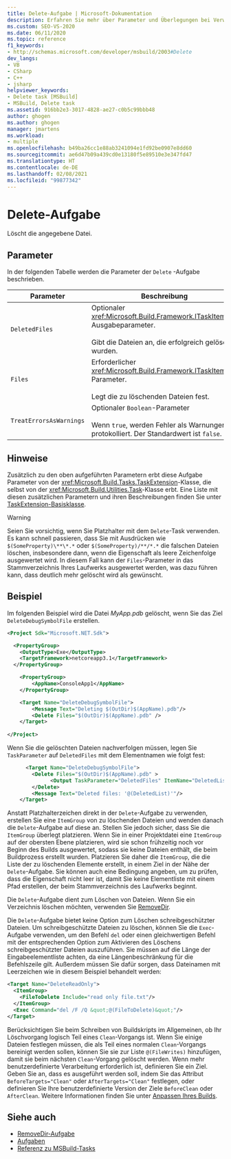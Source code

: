 ```yaml
---
title: Delete-Aufgabe | Microsoft-Dokumentation
description: Erfahren Sie mehr über Parameter und Überlegungen bei Verwendung der MSBuild-Aufgabe „Delete“ zum Löschen angegebener Dateien.
ms.custom: SEO-VS-2020
ms.date: 06/11/2020
ms.topic: reference
f1_keywords:
- http://schemas.microsoft.com/developer/msbuild/2003#Delete
dev_langs:
- VB
- CSharp
- C++
- jsharp
helpviewer_keywords:
- Delete task [MSBuild]
- MSBuild, Delete task
ms.assetid: 916bb2e3-3017-4828-ae27-c0b5c99bbb48
author: ghogen
ms.author: ghogen
manager: jmartens
ms.workload:
- multiple
ms.openlocfilehash: b49ba26cc1e88ab3241094e1fd92be0907e8dd60
ms.sourcegitcommit: ae6d47b09a439cd0e13180f5e89510e3e347fd47
ms.translationtype: HT
ms.contentlocale: de-DE
ms.lasthandoff: 02/08/2021
ms.locfileid: "99877342"
---
```

# <a name="delete-task"></a>Delete-Aufgabe

Löscht die angegebene Datei.

## <a name="parameters"></a>Parameter

In der folgenden Tabelle werden die Parameter der `Delete` -Aufgabe beschrieben.

|Parameter|Beschreibung|
|---------------|-----------------|
|`DeletedFiles`|Optionaler <xref:Microsoft.Build.Framework.ITaskItem>`[]`-Ausgabeparameter.<br /><br /> Gibt die Dateien an, die erfolgreich gelöscht wurden.|
|`Files`|Erforderlicher <xref:Microsoft.Build.Framework.ITaskItem>`[]`-Parameter.<br /><br /> Legt die zu löschenden Dateien fest.|
|`TreatErrorsAsWarnings`|Optionaler `Boolean`-Parameter<br /><br /> Wenn `true`, werden Fehler als Warnungen protokolliert. Der Standardwert ist `false`.|

## <a name="remarks"></a>Hinweise

Zusätzlich zu den oben aufgeführten Parametern erbt diese Aufgabe Parameter von der <xref:Microsoft.Build.Tasks.TaskExtension>-Klasse, die selbst von der <xref:Microsoft.Build.Utilities.Task>-Klasse erbt. Eine Liste mit diesen zusätzlichen Parametern und ihren Beschreibungen finden Sie unter [TaskExtension-Basisklasse](../msbuild/taskextension-base-class.md).

> [!WARNING]
> Seien Sie vorsichtig, wenn Sie Platzhalter mit dem `Delete`-Task verwenden. Es kann schnell passieren, dass Sie mit Ausdrücken wie `$(SomeProperty)\**\*.*` oder `$(SomeProperty)/**/*.*` die falschen Dateien löschen, insbesondere dann, wenn die Eigenschaft als leere Zeichenfolge ausgewertet wird. In diesem Fall kann der `Files`-Parameter in das Stammverzeichnis Ihres Laufwerks ausgewertet werden, was dazu führen kann, dass deutlich mehr gelöscht wird als gewünscht.

## <a name="example"></a>Beispiel

Im folgenden Beispiel wird die Datei *MyApp.pdb* gelöscht, wenn Sie das Ziel `DeleteDebugSymbolFile` erstellen.

```xml
<Project Sdk="Microsoft.NET.Sdk">

  <PropertyGroup>
    <OutputType>Exe</OutputType>
    <TargetFramework>netcoreapp3.1</TargetFramework>
  </PropertyGroup>

    <PropertyGroup>
        <AppName>ConsoleApp1</AppName>
    </PropertyGroup>

    <Target Name="DeleteDebugSymbolFile">
        <Message Text="Deleting $(OutDir)$(AppName).pdb"/>
        <Delete Files="$(OutDir)$(AppName).pdb" />
    </Target>
  
</Project>

```

Wenn Sie die gelöschten Dateien nachverfolgen müssen, legen Sie `TaskParameter` auf `DeletedFiles` mit dem Elementnamen wie folgt fest:

```xml
      <Target Name="DeleteDebugSymbolFile">
        <Delete Files="$(OutDir)$(AppName).pdb" >
              <Output TaskParameter="DeletedFiles" ItemName="DeletedList"/>
        </Delete>
        <Message Text="Deleted files: '@(DeletedList)'"/>
    </Target>
```

Anstatt Platzhalterzeichen direkt in der `Delete`-Aufgabe zu verwenden, erstellen Sie eine `ItemGroup` von zu löschenden Dateien und wenden danach die `Delete`-Aufgabe auf diese an. Stellen Sie jedoch sicher, dass Sie die `ItemGroup` überlegt platzieren. Wenn Sie in einer Projektdatei eine `ItemGroup` auf der obersten Ebene platzieren, wird sie schon frühzeitig noch vor Beginn des Builds ausgewertet, sodass sie keine Dateien enthält, die beim Buildprozess erstellt wurden. Platzieren Sie daher die `ItemGroup`, die die Liste der zu löschenden Elemente erstellt, in einem Ziel in der Nähe der `Delete`-Aufgabe. Sie können auch eine Bedingung angeben, um zu prüfen, dass die Eigenschaft nicht leer ist, damit Sie keine Elementliste mit einem Pfad erstellen, der beim Stammverzeichnis des Laufwerks beginnt.

Die `Delete`-Aufgabe dient zum Löschen von Dateien. Wenn Sie ein Verzeichnis löschen möchten, verwenden Sie [RemoveDir](removedir-task.md).

Die `Delete`-Aufgabe bietet keine Option zum Löschen schreibgeschützter Dateien. Um schreibgeschützte Dateien zu löschen, können Sie die `Exec`-Aufgabe verwenden, um den Befehl `del` oder einen gleichwertigen Befehl mit der entsprechenden Option zum Aktivieren des Löschens schreibgeschützter Dateien auszuführen. Sie müssen auf die Länge der Eingabeelementliste achten, da eine Längenbeschränkung für die Befehlszeile gilt. Außerdem müssen Sie dafür sorgen, dass Dateinamen mit Leerzeichen wie in diesem Beispiel behandelt werden:

```xml
<Target Name="DeleteReadOnly">
  <ItemGroup>
    <FileToDelete Include="read only file.txt"/>
  </ItemGroup>
  <Exec Command="del /F /Q &quot;@(FileToDelete)&quot;"/>
</Target>
```

Berücksichtigen Sie beim Schreiben von Buildskripts im Allgemeinen, ob Ihr Löschvorgang logisch Teil eines `Clean`-Vorgangs ist. Wenn Sie einige Dateien festlegen müssen, die als Teil eines normalen `Clean`-Vorgangs bereinigt werden sollen, können Sie sie zur Liste `@(FileWrites)` hinzufügen, damit sie beim nächsten `Clean`-Vorgang gelöscht werden. Wenn mehr benutzerdefinierte Verarbeitung erforderlich ist, definieren Sie ein Ziel. Geben Sie an, dass es ausgeführt werden soll, indem Sie das Attribut `BeforeTargets="Clean"` oder `AfterTargets="Clean"` festlegen, oder definieren Sie Ihre benutzerdefinierte Version der Ziele `BeforeClean` oder `AfterClean`. Weitere Informationen finden Sie unter [Anpassen Ihres Builds](customize-your-build.md).

## <a name="see-also"></a>Siehe auch

- [RemoveDir-Aufgabe](removedir-task.md)
- [Aufgaben](../msbuild/msbuild-tasks.md)
- [Referenz zu MSBuild-Tasks](../msbuild/msbuild-task-reference.md)
